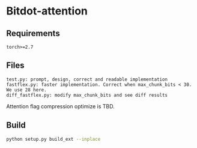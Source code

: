 # Bitdot-attention
## Requirements
```
torch>=2.7
```
## Files
```
test.py: prompt, design, correct and readable implementation
fastflex.py: faster implementation. Correct when max_chunk_bits < 30. We use 28 here.
diff_fastflex.py: modify max_chunk_bits and see diff results
```
Attention flag compression optimize is TBD.


## Build
```sh
python setup.py build_ext --inplace
```